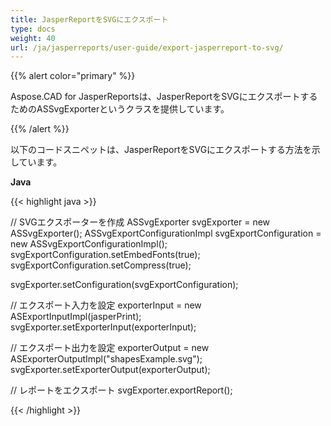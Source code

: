 ```yaml
---
title: JasperReportをSVGにエクスポート
type: docs
weight: 40
url: /ja/jasperreports/user-guide/export-jasperreport-to-svg/
---
```


{{% alert color="primary" %}}

Aspose.CAD for JasperReportsは、JasperReportをSVGにエクスポートするためのASSvgExporterというクラスを提供しています。

{{% /alert %}}

以下のコードスニペットは、JasperReportをSVGにエクスポートする方法を示しています。

**Java**

{{< highlight java >}}

// SVGエクスポーターを作成
ASSvgExporter svgExporter = new ASSvgExporter();
ASSvgExportConfigurationImpl svgExportConfiguration = new ASSvgExportConfigurationImpl();
svgExportConfiguration.setEmbedFonts(true);
svgExportConfiguration.setCompress(true);

svgExporter.setConfiguration(svgExportConfiguration);

// エクスポート入力を設定
exporterInput = new ASExportInputImpl(jasperPrint);
svgExporter.setExporterInput(exporterInput);

// エクスポート出力を設定
exporterOutput = new ASExporterOutputImpl("shapesExample.svg");
svgExporter.setExporterOutput(exporterOutput);

// レポートをエクスポート
svgExporter.exportReport();

{{< /highlight >}}

